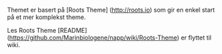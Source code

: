 Themet er basert på [Roots Theme] (http://roots.io) som gir en enkel start på et mer komplekst theme.

Les Roots Theme [README] (https://github.com/Marinbiologene/napp/wiki/Roots-Theme) er flyttet til wiki. 
